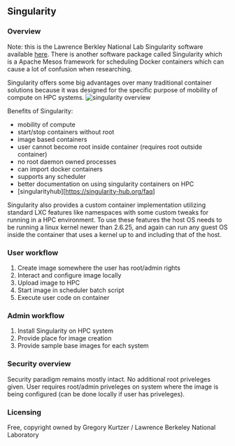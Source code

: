 ## Singularity
### Overview
Note: this is the Lawrence Berkley National Lab Singularity software available [here][1].  There is another software package called Singularity which is a Apache Mesos framework for scheduling Docker containers which can cause a lot of confusion when researching.

Singularity offers some big advantages over many traditional container solutions because it was designed for the specific purpose of mobility of compute on HPC systems.
![singularity overview][Singularity.jpg]

Benefits of Singularity:
* mobility of compute
* start/stop containers without root
* image based containers
* user cannot become root inside container (requires root outside container)
* no root daemon owned processes
* can import docker containers
* supports any scheduler
* better documentation on using singularity containers on HPC
* [singularityhub][https://singularity-hub.org/faq]

Singularity also provides a custom container implementation utilizing standard LXC features like namespaces with some custom tweaks for running in a HPC environment.  To use these features the host OS needs to be running a linux kernel newer than 2.6.25, and again can run any guest OS inside the container that uses a kernel up to and including that of the host.

### User workflow
1. Create image somewhere the user has root/admin rights
2. Interact and configure image locally
3. Upload image to HPC
4. Start image in scheduler batch script
5. Execute user code on container

### Admin workflow
1. Install Singularity on HPC system
2. Provide place for image creation
3. Provide sample base images for each system

### Security overview
Security paradigm remains mostly intact.  No additional root priveleges given.  User requires root/admin priveleges on system where the image is being configured (can be done locally if user has priveleges).

### Licensing
Free, copyright owned by Gregory Kurtzer / Lawrence Berkeley National Laboratory

[Singularity.jpg]:https://6lli539m39y3hpkelqsm3c2fg-wpengine.netdna-ssl.com/wp-content/uploads/2016/10/Singularity-architecture_G-Kurtzer-e1477021972985.jpg
[1]:http://singularity.lbl.gov/
[2]:http://www.admin-magazine.com/HPC/Articles/Singularity-A-Container-for-HPC
[usage1]:https://researchapps.github.io/reproducibility/physics/2016/11/17/singularity-hello-world/
[usage2]:https://hpc.nih.gov/apps/singularity.html
[comparison]:http://geekyap.blogspot.ch/2016/11/docker-vs-singularity-vs-shifter-in-hpc.html
[github]:https://github.com/singularityware/singularity
